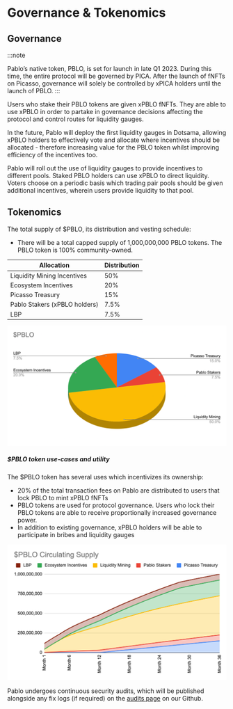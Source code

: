 # Governance & Tokenomics

## Governance

:::note

Pablo’s native token, PBLO, is set for launch in late Q1 2023. 
During this time, the entire protocol will be governed by PICA. 
After the launch of fNFTs on Picasso, governance will solely be controlled by xPICA holders until the launch of PBLO.
:::

Users who stake their PBLO tokens are given xPBLO fNFTs. They are able to use xPBLO in order to partake in governance 
decisions affecting the protocol and control routes for liquidity gauges.

In the future, Pablo will deploy the first liquidity gauges in Dotsama, allowing xPBLO holders to effectively vote and 
allocate where incentives should be allocated - therefore increasing value for the PBLO token whilst improving 
efficiency of the incentives too.

Pablo will roll out the use of liquidity gauges to provide incentives to different pools. Staked PBLO holders can use 
xPBLO to direct liquidity. Voters choose on a periodic basis which trading pair pools should be given additional 
incentives, wherein users provide liquidity to that pool.

## Tokenomics

The total supply of $PBLO, its distribution and vesting schedule:
* There will be a total capped supply of 1,000,000,000 PBLO tokens. The PBLO token is 100% community-owned.

| Allocation                    | Distribution |
| ----------------------------- | ------------ |
| Liquidity Mining Incentives   | 50%          |
| Ecosystem Incentives          | 20%          |
| Picasso Treasury              | 15%          |
| Pablo Stakers (xPBLO holders) | 7.5%         |
| LBP                           | 7.5%         |


![PBLO_distribution](./PBLO-distribution.png)


##### $PBLO token use-cases and utility

The $PBLO token has several uses which incentivizes its ownership:



* 20% of the total transaction fees on Pablo are distributed to users that lock PBLO to mint xPBLO fNFTs
* PBLO tokens are used for protocol governance. Users who lock their PBLO tokens are able to receive proportionally 
  increased governance power.
* In addition to existing governance, xPBLO holders will be able to participate in bribes and liquidity gauges


![PBLO_circulating_supply](./PBLO-circulating-supply.png)


Pablo undergoes continuous security audits, which will be published alongside any fix logs (if required) on the 
[audits page](https://github.com/ComposableFi/composable/tree/main/audits) on our Github.

